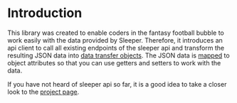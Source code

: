 Introduction
============

This library was created to enable coders in the fantasy football bubble to work easily with the data provided by Sleeper. Therefore, it introduces an api client to call all existing endpoints of the sleeper api and transform the resulting JSON data into [data transfer objects](02-dto.md). The JSON data is [mapped](field_mapping.md) to object attributes so that you can use getters and setters to work with the data.

If you have not heard of sleeper api so far, it is a good idea to take a closer look to the [project page](https://docs.sleeper.app/).
